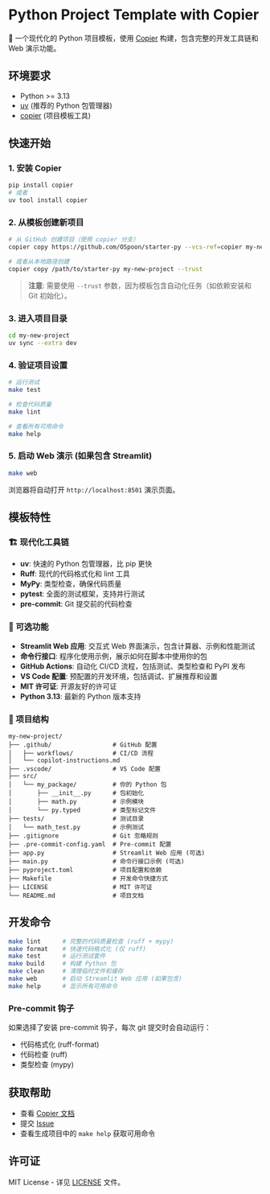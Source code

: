 # Python Project Template with Copier

🚀 一个现代化的 Python 项目模板，使用 [Copier](https://copier.readthedocs.io/) 构建，包含完整的开发工具链和 Web 演示功能。

## 环境要求

- Python >= 3.13
- [uv](https://docs.astral.sh/uv/) (推荐的 Python 包管理器)
- [copier](https://copier.readthedocs.io/) (项目模板工具)

## 快速开始

### 1. 安装 Copier

```bash
pip install copier
# 或者
uv tool install copier
```

### 2. 从模板创建新项目

```bash
# 从 GitHub 创建项目（使用 copier 分支）
copier copy https://github.com/OSpoon/starter-py --vcs-ref=copier my-new-project --trust

# 或者从本地路径创建
copier copy /path/to/starter-py my-new-project --trust
```

> **注意**: 需要使用 `--trust` 参数，因为模板包含自动化任务（如依赖安装和 Git 初始化）。

### 3. 进入项目目录

```bash
cd my-new-project
uv sync --extra dev
```

### 4. 验证项目设置

```bash
# 运行测试
make test

# 检查代码质量
make lint

# 查看所有可用命令
make help
```

### 5. 启动 Web 演示 (如果包含 Streamlit)

```bash
make web
```

浏览器将自动打开 `http://localhost:8501` 演示页面。

## 模板特性

### 🏗️ 现代化工具链

- **uv**: 快速的 Python 包管理器，比 pip 更快
- **Ruff**: 现代的代码格式化和 lint 工具
- **MyPy**: 类型检查，确保代码质量
- **pytest**: 全面的测试框架，支持并行测试
- **pre-commit**: Git 提交前的代码检查

### 🎯 可选功能

- **Streamlit Web 应用**: 交互式 Web 界面演示，包含计算器、示例和性能测试
- **命令行接口**: 程序化使用示例，展示如何在脚本中使用你的包
- **GitHub Actions**: 自动化 CI/CD 流程，包括测试、类型检查和 PyPI 发布
- **VS Code 配置**: 预配置的开发环境，包括调试、扩展推荐和设置
- **MIT 许可证**: 开源友好的许可证
- **Python 3.13**: 最新的 Python 版本支持

### 📁 项目结构

```
my-new-project/
├── .github/                 # GitHub 配置
│   ├── workflows/           # CI/CD 流程
│   └── copilot-instructions.md
├── .vscode/                 # VS Code 配置
├── src/
│   └── my_package/          # 你的 Python 包
│       ├── __init__.py      # 包初始化
│       ├── math.py          # 示例模块
│       └── py.typed         # 类型标记文件
├── tests/                   # 测试目录
│   └── math_test.py         # 示例测试
├── .gitignore               # Git 忽略规则
├── .pre-commit-config.yaml  # Pre-commit 配置
├── app.py                   # Streamlit Web 应用 (可选)
├── main.py                  # 命令行接口示例 (可选)
├── pyproject.toml           # 项目配置和依赖
├── Makefile                 # 开发命令快捷方式
├── LICENSE                  # MIT 许可证
└── README.md                # 项目文档
```

## 开发命令

```bash
make lint      # 完整的代码质量检查 (ruff + mypy)
make format    # 快速代码格式化 (仅 ruff)
make test      # 运行测试套件
make build     # 构建 Python 包
make clean     # 清理临时文件和缓存
make web       # 启动 Streamlit Web 应用 (如果包含)
make help      # 显示所有可用命令
```

### Pre-commit 钩子

如果选择了安装 pre-commit 钩子，每次 git 提交时会自动运行：

- 代码格式化 (ruff-format)
- 代码检查 (ruff)
- 类型检查 (mypy)

## 获取帮助

- 查看 [Copier 文档](https://copier.readthedocs.io/)
- 提交 [Issue](https://github.com/OSpoon/starter-py/issues)
- 查看生成项目中的 `make help` 获取可用命令

## 许可证

MIT License - 详见 [LICENSE](LICENSE) 文件。
